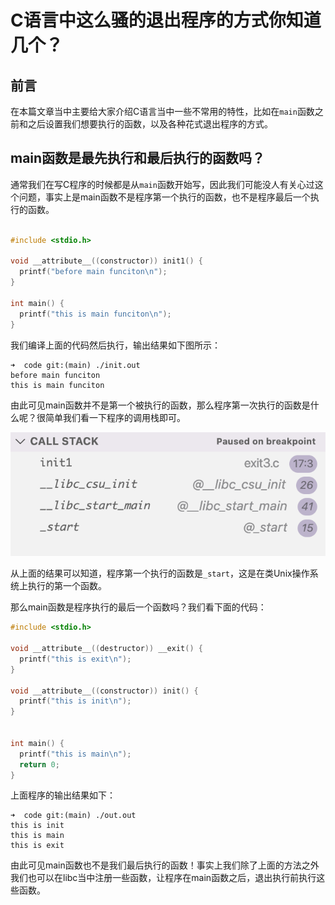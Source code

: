 # C语言中这么骚的退出程序的方式你知道几个？

## 前言

在本篇文章当中主要给大家介绍C语言当中一些不常用的特性，比如在`main`函数之前和之后设置我们想要执行的函数，以及各种花式退出程序的方式。

## main函数是最先执行和最后执行的函数吗？

通常我们在写C程序的时候都是从`main`函数开始写，因此我们可能没人有关心过这个问题，事实上是main函数不是程序第一个执行的函数，也不是程序最后一个执行的函数。

```C

#include <stdio.h>

void __attribute__((constructor)) init1() {
  printf("before main funciton\n");
}

int main() {
  printf("this is main funciton\n");
}
```

我们编译上面的代码然后执行，输出结果如下图所示：

```shell
➜  code git:(main) ./init.out 
before main funciton
this is main funciton
```

由此可见main函数并不是第一个被执行的函数，那么程序第一次执行的函数是什么呢？很简单我们看一下程序的调用栈即可。

![01](../../images/programming/01.png)

从上面的结果可以知道，程序第一个执行的函数是`_start`，这是在类Unix操作系统上执行的第一个函数。

那么main函数是程序执行的最后一个函数吗？我们看下面的代码：

```C
#include <stdio.h>

void __attribute__((destructor)) __exit() {
  printf("this is exit\n");
}

void __attribute__((constructor)) init() {
  printf("this is init\n");
}


int main() {
  printf("this is main\n");
  return 0;
}
```

上面程序的输出结果如下：

```shell
➜  code git:(main) ./out.out 
this is init
this is main
this is exit
```

由此可见main函数也不是我们最后执行的函数！事实上我们除了上面的方法之外我们也可以在libc当中注册一些函数，让程序在main函数之后，退出执行前执行这些函数。



